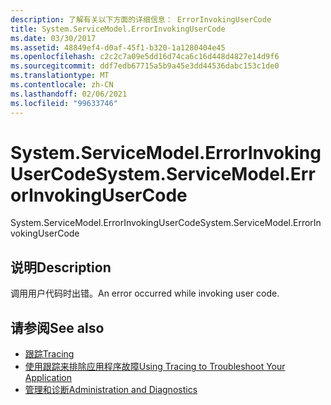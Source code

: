 ```yaml
---
description: 了解有关以下方面的详细信息： ErrorInvokingUserCode
title: System.ServiceModel.ErrorInvokingUserCode
ms.date: 03/30/2017
ms.assetid: 48849ef4-d0af-45f1-b320-1a1280404e45
ms.openlocfilehash: c2c2c7a09e5dd16d74ca6c16d448d4827e14d9f6
ms.sourcegitcommit: ddf7edb67715a5b9a45e3dd44536dabc153c1de0
ms.translationtype: MT
ms.contentlocale: zh-CN
ms.lasthandoff: 02/06/2021
ms.locfileid: "99633746"
---
```

# <a name="systemservicemodelerrorinvokingusercode"></a><span data-ttu-id="2096f-103">System.ServiceModel.ErrorInvokingUserCode</span><span class="sxs-lookup"><span data-stu-id="2096f-103">System.ServiceModel.ErrorInvokingUserCode</span></span>

<span data-ttu-id="2096f-104">System.ServiceModel.ErrorInvokingUserCode</span><span class="sxs-lookup"><span data-stu-id="2096f-104">System.ServiceModel.ErrorInvokingUserCode</span></span>  
  
## <a name="description"></a><span data-ttu-id="2096f-105">说明</span><span class="sxs-lookup"><span data-stu-id="2096f-105">Description</span></span>  

 <span data-ttu-id="2096f-106">调用用户代码时出错。</span><span class="sxs-lookup"><span data-stu-id="2096f-106">An error occurred while invoking user code.</span></span>  
  
## <a name="see-also"></a><span data-ttu-id="2096f-107">请参阅</span><span class="sxs-lookup"><span data-stu-id="2096f-107">See also</span></span>

- [<span data-ttu-id="2096f-108">跟踪</span><span class="sxs-lookup"><span data-stu-id="2096f-108">Tracing</span></span>](index.md)
- [<span data-ttu-id="2096f-109">使用跟踪来排除应用程序故障</span><span class="sxs-lookup"><span data-stu-id="2096f-109">Using Tracing to Troubleshoot Your Application</span></span>](using-tracing-to-troubleshoot-your-application.md)
- [<span data-ttu-id="2096f-110">管理和诊断</span><span class="sxs-lookup"><span data-stu-id="2096f-110">Administration and Diagnostics</span></span>](../index.md)
